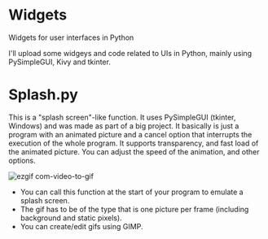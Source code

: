 # Widgets
Widgets for user interfaces in Python

I'll upload some widgeys and code related to UIs in Python, mainly using PySimpleGUI, Kivy and tkinter.

# Splash.py

This is a "splash screen"-like function. It uses PySimpleGUI (tkinter, Windows) and was made as part of a big project. It basically is just a program with an animated picture and a cancel option that interrupts the execution of the whole program. It supports transparency, and fast load of the animated picture. You can adjust the speed of the animation, and other options.

![ezgif com-video-to-gif](https://user-images.githubusercontent.com/31192003/67912084-5b579c80-fb4e-11e9-9acb-208e373a1ae6.gif)

- You can call this function at the start of your program to emulate a splash screen.
- The gif has to be of the type that is one picture per frame (including background and static pixels).
- You can create/edit gifs using GIMP.
